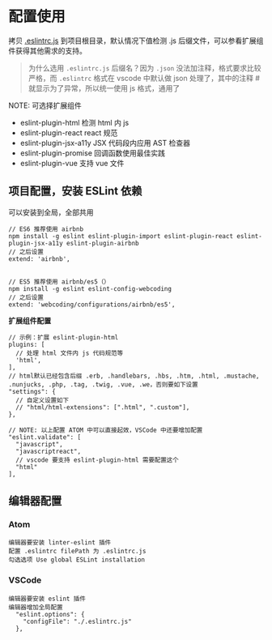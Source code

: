 
# 配置使用

拷贝 [.eslintrc.js](../.eslintrc.js) 到项目根目录，默认情况下值检测 .js 后缀文件，可以参看扩展组件获得其他需求的支持。

> 为什么选用 `.eslintrc.js` 后缀名？因为 `.json` 没法加注释，格式要求比较严格，而 `.eslintrc` 格式在 vscode 中默认做 json 处理了，其中的注释 # 就显示为了异常，所以统一使用 js 格式，通用了

NOTE: 可选择扩展组件

- eslint-plugin-html  检测 html 内 js
- eslint-plugin-react react 规范
- eslint-plugin-jsx-a11y JSX 代码段内应用 AST 检查器
- eslint-plugin-promise 回调函数使用最佳实践
- eslint-plugin-vue 支持 vue 文件

## 项目配置，安装 ESLint 依赖

可以安装到全局，全部共用

```
// ES6 推荐使用 airbnb
npm install -g eslint eslint-plugin-import eslint-plugin-react eslint-plugin-jsx-a11y eslint-plugin-airbnb
// 之后设置
extend: 'airbnb',


// ES5 推荐使用 airbnb/es5（）
npm install -g eslint eslint-config-webcoding
// 之后设置
extend: 'webcoding/configurations/airbnb/es5',
```

**扩展组件配置**

```
// 示例：扩展 eslint-plugin-html
plugins: [
  // 处理 html 文件内 js 代码规范等
  'html',
],
// html默认已经包含后缀 .erb, .handlebars, .hbs, .htm, .html, .mustache, .nunjucks, .php, .tag, .twig, .vue, .we，否则要如下设置
"settings": {
  // 自定义设置如下
  // "html/html-extensions": [".html", ".custom"],
},

// NOTE: 以上配置 ATOM 中可以直接起效，VSCode 中还要增加配置
"eslint.validate": [
  "javascript",
  "javascriptreact",
  // vscode 要支持 eslint-plugin-html 需要配置这个
  "html"
],
```


## 编辑器配置

### Atom

```
编辑器要安装 linter-eslint 插件
配置 .eslintrc filePath 为 .eslintrc.js
勾选选项 Use global ESLint installation
```

### VSCode

```
编辑器要安装 eslint 插件
编辑器增加全局配置
  "eslint.options": {
    "configFile": "./.eslintrc.js"
  },
```
